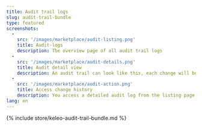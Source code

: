 ```yaml
---
title: Audit trail logs
slug: audit-trail-bundle
type: featured
screenshots:
  - 
    src: '/images/marketplace/audit-listing.png'
    title: Audit-logs
    description: The overview page of all audit trail logs
  -
    src: '/images/marketplace/audit-details.png'
    title: Audit detail view
    description: An audit trail can look like this, each change will be recorded and you might see more entries in a object timeline
  - 
    src: '/images/marketplace/audit-action.png'
    title: Access change history
    description: You access a detailed audit log from the listing page or from the data-table "Actions" dropdown of each item
lang: en
---
```


{% include store/keleo-audit-trail-bundle.md %}
